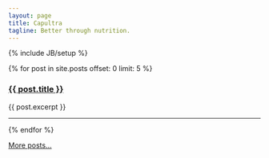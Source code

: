 ```yaml
---
layout: page
title: Capultra
tagline: Better through nutrition.
---
```

{% include JB/setup %}

{% for post in site.posts offset: 0 limit: 5 %}
<h3><a href="{{ post.url }}">{{ post.title }}</a></h3>
{{ post.excerpt }}

---
{% endfor %}

<a href="{{ BASE_PATH }}{{ site.JB.archive_path }}">More posts...</a>
